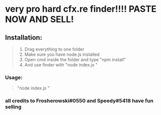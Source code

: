 # very pro hard cfx.re finder!!!! PASTE NOW AND SELL!
## Installation:
> 1. Drag everything to one folder
> 2. Make sure you have node.js installed
> 3. Open cmd inside the folder and type "npm install"
> 4. And use finder with "node index.js <link to cfx.re>"

### Usage:
> "node index.js <link to cfx.re>"


### all credits to Frosherowski#0550 and Speedy#5418 have fun selling
